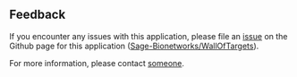 ## Feedback

If you encounter any issues with this application, please file an [issue](https://github.com/Sage-Bionetworks/WallOfTargets/issues) on the Github page for this application ([Sage-Bionetworks/WallOfTargets](https://github.com/Sage-Bionetworks/WallOfTargets/)).

For more information, please contact [someone](mailto:foo@synapse.org).
